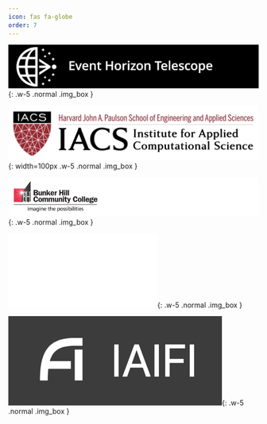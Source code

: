 ```yaml
---
icon: fas fa-globe
order: 7
---
```


![Event Horizon Telescope](/assets/images/EHT.png){: .w-5 .normal .img_box }



![Institute for Applied Computational Science](/assets/images/IACS-Logo.png){: width=100px .w-5 .normal .img_box }



![Bunker Hill Community College](/assets/images/BHCC_Logo.png){: .w-5 .normal .img_box }


![Northeastern University](/assets/images/Notheastern.pdf){: .w-5 .normal .img_box }

![IAIFI](/assets/images/IAIFI.png){: .w-5 .normal .img_box }
